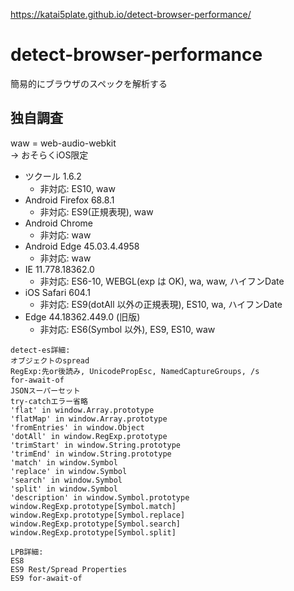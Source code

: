 https://katai5plate.github.io/detect-browser-performance/

# detect-browser-performance
簡易的にブラウザのスペックを解析する

## 独自調査

waw = web-audio-webkit  
-> おそらくiOS限定

- ツクール 1.6.2
  - 非対応: ES10, waw
- Android Firefox 68.8.1
  - 非対応: ES9(正規表現), waw
- Android Chrome
  - 非対応: waw
- Android Edge 45.03.4.4958
  - 非対応: waw
- IE 11.778.18362.0
  - 非対応: ES6-10, WEBGL(exp は OK), wa, waw, ハイフンDate
- iOS Safari 604.1
  - 非対応: ES9(dotAll 以外の正規表現), ES10, wa, ハイフンDate
- Edge 44.18362.449.0 (旧版)
  - 非対応: ES6(Symbol 以外), ES9, ES10, waw
```
detect-es詳細:
オブジェクトのspread
RegExp:先or後読み, UnicodePropEsc, NamedCaptureGroups, /s
for-await-of
JSONスーパーセット
try-catchエラー省略
'flat' in window.Array.prototype
'flatMap' in window.Array.prototype
'fromEntries' in window.Object
'dotAll' in window.RegExp.prototype
'trimStart' in window.String.prototype
'trimEnd' in window.String.prototype
'match' in window.Symbol
'replace' in window.Symbol
'search' in window.Symbol
'split' in window.Symbol
'description' in window.Symbol.prototype
window.RegExp.prototype[Symbol.match]
window.RegExp.prototype[Symbol.replace]
window.RegExp.prototype[Symbol.search]
window.RegExp.prototype[Symbol.split]

LPB詳細:
ES8
ES9 Rest/Spread Properties
ES9 for-await-of
```
